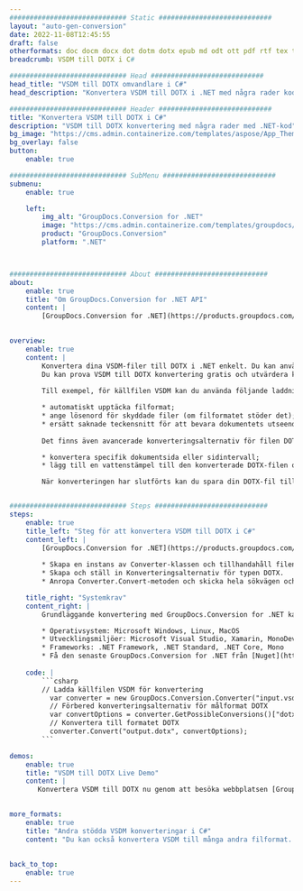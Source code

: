 ```yaml
---
############################# Static ############################
layout: "auto-gen-conversion"
date: 2022-11-08T12:45:55
draft: false
otherformats: doc docm docx dot dotm dotx epub md odt ott pdf rtf tex txt vdx vsdm vsdx vssm vssx vstm vstx vsx vtx xps
breadcrumb: VSDM till DOTX i C#

############################# Head ############################
head_title: "VSDM till DOTX omvandlare i C#"
head_description: "Konvertera VSDM till DOTX i .NET med några rader kod. Använd GroupDocs Document Conversion API för att konvertera över 160 filformat."

############################# Header ############################
title: "Konvertera VSDM till DOTX i C#"
description: "VSDM till DOTX konvertering med några rader med .NET-kod"
bg_image: "https://cms.admin.containerize.com/templates/aspose/App_Themes/V3/images/bg/header1.png"
bg_overlay: false
button:
    enable: true

############################# SubMenu ############################
submenu:
    enable: true

    left:
        img_alt: "GroupDocs.Conversion for .NET"
        image: "https://cms.admin.containerize.com/templates/groupdocs/images/product-logos/90x90-noborder/groupdocs-conversion-net.png"
        product: "GroupDocs.Conversion"
        platform: ".NET"



############################# About ############################
about:
    enable: true
    title: "Om GroupDocs.Conversion for .NET API"
    content: |
        [GroupDocs.Conversion for .NET](https://products.groupdocs.com/conversion/net/) kan användas för att konvertera Microsoft Word, Excel, PowerPoint, PDF, Visio och andra format. GroupDocs.Conversion är ett fristående API som är lämpligt för back-end och interna system där hög prestanda krävs. Det beror inte på någon programvara som Microsoft eller Open Office.
    

overview:
    enable: true
    content: |
        Konvertera dina VSDM-filer till DOTX i .NET enkelt. Du kan använda bara ett par C# kodrader i valfri plattform som du vill, som - Windows, Linux, macOS.
        Du kan prova VSDM till DOTX konvertering gratis och utvärdera konverteringsresultatens kvalitet. Tillsammans med enkla filkonverteringsscenarier kan du prova mer avancerade alternativ för att ladda källfilen VSDM och för att spara resultatet DOTX. 
        
        Till exempel, för källfilen VSDM kan du använda följande laddningsalternativ:

        * automatiskt upptäcka filformat;
        * ange lösenord för skyddade filer (om filformatet stöder det);
        * ersätt saknade teckensnitt för att bevara dokumentets utseende.
        
        Det finns även avancerade konverteringsalternativ för filen DOTX:

        * konvertera specifik dokumentsida eller sidintervall;
        * lägg till en vattenstämpel till den konverterade DOTX-filen och många fler.

        När konverteringen har slutförts kan du spara din DOTX-fil till den lokala filsökvägen eller någon tredje parts lagring som FTP, Amazon S3, Google Drive, Dropbox etc. Observera - för att konvertera VSDM till {{ TO}} det finns inget behov av någon ytterligare programvara installerad - som MS Office, Open Office, Adobe Acrobat Reader etc.


############################# Steps ############################
steps:
    enable: true
    title_left: "Steg för att konvertera VSDM till DOTX i C#"
    content_left: |
        [GroupDocs.Conversion for .NET](https://products.groupdocs.com/conversion/net/) gör det enkelt för utvecklare att konvertera en VSDM-fil till DOTX med några rader kod.
        
        * Skapa en instans av Converter-klassen och tillhandahåll filen VSDM med den fullständiga sökvägen
        * Skapa och ställ in Konverteringsalternativ för typen DOTX.
        * Anropa Converter.Convert-metoden och skicka hela sökvägen och formatet (DOTX) som en parameter

    title_right: "Systemkrav"
    content_right: |
        Grundläggande konvertering med GroupDocs.Conversion for .NET kan göras med bara några enkla steg. Våra API:er stöds på alla större plattformar och operativsystem. Innan du kör koden nedan, se till att du har följande förutsättningar installerade på ditt system.

        * Operativsystem: Microsoft Windows, Linux, MacOS
        * Utvecklingsmiljöer: Microsoft Visual Studio, Xamarin, MonoDevelop
        * Frameworks: .NET Framework, .NET Standard, .NET Core, Mono
        * Få den senaste GroupDocs.Conversion for .NET från [Nuget](https://www.nuget.org/packages/groupdocs.conversion)
         
    code: |
        ```csharp    
        // Ladda källfilen VSDM för konvertering
          var converter = new GroupDocs.Conversion.Converter("input.vsdm");
          // Förbered konverteringsalternativ för målformat DOTX
          var convertOptions = converter.GetPossibleConversions()["dotx"].ConvertOptions;
          // Konvertera till formatet DOTX
          converter.Convert("output.dotx", convertOptions);
        ```

demos:
    enable: true
    title: "VSDM till DOTX Live Demo"
    content: |
       Konvertera VSDM till DOTX nu genom att besöka webbplatsen [GroupDocs.Conversion App](https://products.groupdocs.app/conversion/family). Onlinedemo har följande fördelar
          

more_formats:
    enable: true
    title: "Andra stödda VSDM konverteringar i C#"
    content: "Du kan också konvertera VSDM till många andra filformat. Se listan nedan."
       
       
back_to_top:
    enable: true
---
```

